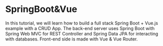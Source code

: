 # SpringBoot&Vue
In this tutorial, we will learn how to build a full stack Spring Boot + Vue.js example with a CRUD App. The back-end server uses Spring Boot with Spring Web MVC for REST Controller and Spring Data JPA for interacting with databases. Front-end side is made with Vue & Vue Router.
